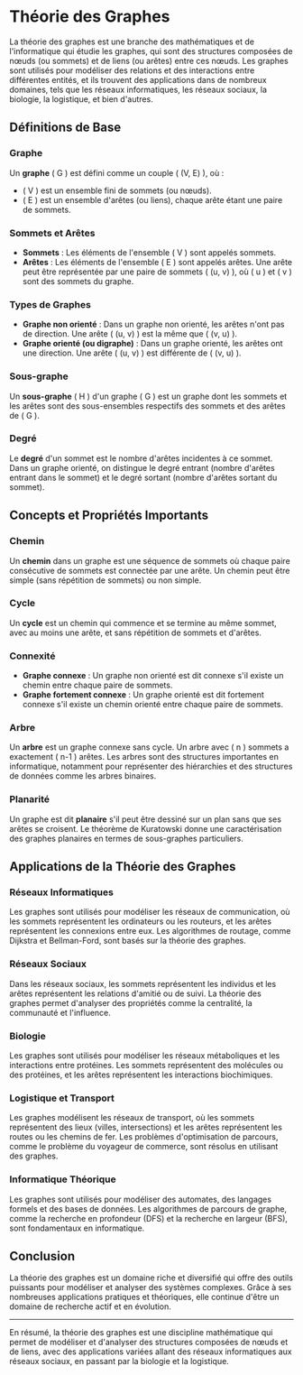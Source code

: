 # Théorie des Graphes

La théorie des graphes est une branche des mathématiques et de l'informatique qui étudie les graphes, qui sont des structures composées de nœuds (ou sommets) et de liens (ou arêtes) entre ces nœuds. Les graphes sont utilisés pour modéliser des relations et des interactions entre différentes entités, et ils trouvent des applications dans de nombreux domaines, tels que les réseaux informatiques, les réseaux sociaux, la biologie, la logistique, et bien d'autres.

## Définitions de Base

### Graphe

Un **graphe** \( G \) est défini comme un couple \( (V, E) \), où :
- \( V \) est un ensemble fini de sommets (ou nœuds).
- \( E \) est un ensemble d'arêtes (ou liens), chaque arête étant une paire de sommets.

### Sommets et Arêtes

- **Sommets** : Les éléments de l'ensemble \( V \) sont appelés sommets.
- **Arêtes** : Les éléments de l'ensemble \( E \) sont appelés arêtes. Une arête peut être représentée par une paire de sommets \( (u, v) \), où \( u \) et \( v \) sont des sommets du graphe.

### Types de Graphes

- **Graphe non orienté** : Dans un graphe non orienté, les arêtes n'ont pas de direction. Une arête \( (u, v) \) est la même que \( (v, u) \).
- **Graphe orienté (ou digraphe)** : Dans un graphe orienté, les arêtes ont une direction. Une arête \( (u, v) \) est différente de \( (v, u) \).

### Sous-graphe

Un **sous-graphe** \( H \) d'un graphe \( G \) est un graphe dont les sommets et les arêtes sont des sous-ensembles respectifs des sommets et des arêtes de \( G \).

### Degré

Le **degré** d'un sommet est le nombre d'arêtes incidentes à ce sommet. Dans un graphe orienté, on distingue le degré entrant (nombre d'arêtes entrant dans le sommet) et le degré sortant (nombre d'arêtes sortant du sommet).

## Concepts et Propriétés Importants

### Chemin

Un **chemin** dans un graphe est une séquence de sommets où chaque paire consécutive de sommets est connectée par une arête. Un chemin peut être simple (sans répétition de sommets) ou non simple.

### Cycle

Un **cycle** est un chemin qui commence et se termine au même sommet, avec au moins une arête, et sans répétition de sommets et d'arêtes.

### Connexité

- **Graphe connexe** : Un graphe non orienté est dit connexe s'il existe un chemin entre chaque paire de sommets.
- **Graphe fortement connexe** : Un graphe orienté est dit fortement connexe s'il existe un chemin orienté entre chaque paire de sommets.

### Arbre

Un **arbre** est un graphe connexe sans cycle. Un arbre avec \( n \) sommets a exactement \( n-1 \) arêtes. Les arbres sont des structures importantes en informatique, notamment pour représenter des hiérarchies et des structures de données comme les arbres binaires.

### Planarité

Un graphe est dit **planaire** s'il peut être dessiné sur un plan sans que ses arêtes se croisent. Le théorème de Kuratowski donne une caractérisation des graphes planaires en termes de sous-graphes particuliers.

## Applications de la Théorie des Graphes

### Réseaux Informatiques

Les graphes sont utilisés pour modéliser les réseaux de communication, où les sommets représentent les ordinateurs ou les routeurs, et les arêtes représentent les connexions entre eux. Les algorithmes de routage, comme Dijkstra et Bellman-Ford, sont basés sur la théorie des graphes.

### Réseaux Sociaux

Dans les réseaux sociaux, les sommets représentent les individus et les arêtes représentent les relations d'amitié ou de suivi. La théorie des graphes permet d'analyser des propriétés comme la centralité, la communauté et l'influence.

### Biologie

Les graphes sont utilisés pour modéliser les réseaux métaboliques et les interactions entre protéines. Les sommets représentent des molécules ou des protéines, et les arêtes représentent les interactions biochimiques.

### Logistique et Transport

Les graphes modélisent les réseaux de transport, où les sommets représentent des lieux (villes, intersections) et les arêtes représentent les routes ou les chemins de fer. Les problèmes d'optimisation de parcours, comme le problème du voyageur de commerce, sont résolus en utilisant des graphes.

### Informatique Théorique

Les graphes sont utilisés pour modéliser des automates, des langages formels et des bases de données. Les algorithmes de parcours de graphe, comme la recherche en profondeur (DFS) et la recherche en largeur (BFS), sont fondamentaux en informatique.

## Conclusion

La théorie des graphes est un domaine riche et diversifié qui offre des outils puissants pour modéliser et analyser des systèmes complexes. Grâce à ses nombreuses applications pratiques et théoriques, elle continue d'être un domaine de recherche actif et en évolution.

---

En résumé, la théorie des graphes est une discipline mathématique qui permet de modéliser et d'analyser des structures composées de nœuds et de liens, avec des applications variées allant des réseaux informatiques aux réseaux sociaux, en passant par la biologie et la logistique.
